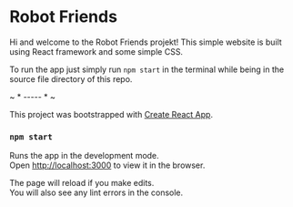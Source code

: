 # Robot Friends
Hi and welcome to the Robot Friends projekt!
This simple website is built using React framework and some simple CSS.

To run the app just simply run `npm start` in the terminal while being in the source file directory of this repo.

~ * ----- * ~

This project was bootstrapped with [Create React App](https://github.com/facebook/create-react-app).


### `npm start`

Runs the app in the development mode.<br />
Open [http://localhost:3000](http://localhost:3000) to view it in the browser.

The page will reload if you make edits.<br />
You will also see any lint errors in the console.